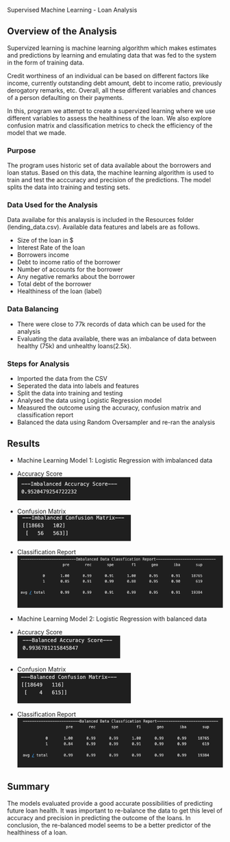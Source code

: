 Supervised Machine Learning - Loan Analysis

## Overview of the Analysis

Supervized learning is machine learning algorithm which makes estimates and predictions by learning and emulating data that was fed to the system in the form of training data.

Credit worthiness of an individual can be based on different factors like income, currently outstanding debt amount, debt to income ratio, previously derogatory remarks, etc. 
Overall, all these different variables and chances of a person defaulting on their payments.

In this, program we attempt to create a supervized learning where we use different variables to assess the healthiness of the loan. We also explore confusion matrix and classification metrics to check the efficiency of the model that we made.

### Purpose
The program uses historic set of data available about the borrowers and loan status. Based on this data, the machine learning algorithm is used to train and test the acccuracy and precision of the predictions. The model splits the data into training and testing sets.

### Data Used for the Analysis
Data availabe for this analaysis is included in the Resources folder (lending_data.csv). Available data features and labels are as follows.
 - Size of the loan in $
 - Interest Rate of the loan
 - Borrowers income
 - Debt to income ratio of the borrower
 - Number of accounts for the borrower
 - Any negative remarks about the borrower
 - Total debt of the borrower
 - Healthiness of the loan (label)

### Data Balancing
- There were close to 77k records of data which can be used for the analysis
- Evaluating the data available, there was an imbalance of data between healthy (75k) and unhealthy loans(2.5k).


### Steps for Analysis

* Imported the data from the CSV
* Seperated the data into labels and features
* Split the data into training and testing
* Analysed the data using Logistic Regression model
* Measured the outcome using the accuracy, confusion matrix and classification report
* Balanced the data using Random Oversampler and re-ran the analysis

## Results

* Machine Learning Model 1: Logistic Regression with imbalanced data
 * Accuracy Score <br>
    <img title="Imbalanced Accuracy Score" alt="Alt text" src="/images/imbalanced_accuracy.png"> <br>
 * Confusion Matrix  <br>
    <img title="Confusion Matrix" alt="Alt text" src="/images/imbalanced_confusion.png"> <br>
 * Classification Report  <br>
    <img title="Classfification Report" alt="Alt text" src="/images/imbalanced_classification.png"> <br>

* Machine Learning Model 2: Logistic Regression with balanced data 
 * Accuracy Score <br>
    <img title="Accuracy Score" alt="Alt text" src="/images/balanced_accuracy.png"> <br>
 * Confusion Matrix  <br>
    <img title="Confusion Matrix" alt="Alt text" src="/images/balanced_confusionmatrix.png"> <br>
 * Classification Report  <br>
    <img title="Classfification Report" alt="Alt text" src="/images/balanced_classification.png"> <br>


## Summary

The models evaluated provide a good accurate possibilities of predicting future loan health. It was important to re-balance the data to get this level of accuracy and precision in predicting the outcome of the loans. In conclusion, the re-balanced model seems to be a better predictor of the healthiness of a loan.
